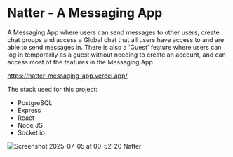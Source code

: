 # Natter - A Messaging App

A Messaging App where users can send messages to other users, create chat groups and access a Global chat that all users have access to and are able to send messages in.
There is also a 'Guest' feature where users can log in temporarily as a guest without needing to create an account, and can access most of the features in the Messaging App.

https://natter-messaging-app.vercel.app/

The stack used for this project:
 - PostgreSQL
 - Express
 - React
 - Node JS
 - Socket.io

![Screenshot 2025-07-05 at 00-52-20 Natter](https://github.com/user-attachments/assets/47ae57ea-92eb-4c21-8d7a-b4e0c94dab55)
